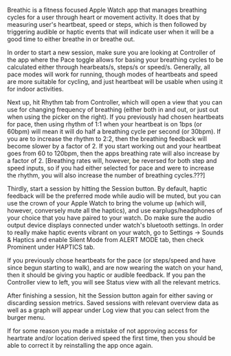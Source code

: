 Breathic is a fitness focused Apple Watch app that manages breathing cycles for a user through heart or movement activity. It does that by measuring user's heartbeat, speed or steps, which is then followed by triggering audible or haptic events that will indicate user when it will be a good time to either breathe in or breathe out.

In order to start a new session, make sure you are looking at Controller of the app where the Pace toggle allows for basing your breathing cycles to be calculated either through hearbeats/s, steps/s or speed/s. Generally, all pace modes will work for running, though modes of heartbeats and speed are more suitable for cycling, and just heartbeat will be usable when using it for indoor activities.

Next up, hit Rhythm tab from Controller, which will open a view that you can use for changing frequency of breathing (either both in and out, or just out when using the picker on the right). If you previously had chosen heartbeats for pace, then using rhythm of 1:1 when your heartbeat is on 1bps (or 60bpm) will mean it will do half a breathing cycle per second (or 30bpm). If you are to increase the rhythm to 2:2, then the breathing feedback will become slower by a factor of 2. If you start working out and your heartbeat goes from 60 to 120bpm, then the apps breathing rate will also increase by a factor of 2. [Breathing rates will, however, be reversed for both step and speed inputs, so if you had either selected for pace and were to increase the rhythm, you will also increase the number of breathing cycles.???]

Thirdly, start a session by hitting the Session button. By default, haptic feedback will be the preferred mode while audio will be muted, but you can use the crown of your Apple Watch to bring the volume up (which will, however, conversely mute all the haptics), and use earplugs/headphones of your choice that you have paired to your watch. Do make sure the audio output device displays connected under watch's bluetooth settings. In order to really make haptic events vibrant on your watch, go to Settings -> Sounds & Haptics and enable Silent Mode from ALERT MODE tab, then check Prominent under HAPTICS tab.

If you previously chose heartbeats for the pace (or steps/speed and have since begun starting to walk), and are now wearing the watch on your hand, then it should be giving you haptic or audible feedback. If you pan the Controller view to left, you will see Status view with all the relevant metrics.

After finishing a session, hit the Session button again for either saving or discarding session metrics. Saved sessions with relevant overview data as well as a graph will appear under Log view that you can select from the burger menu.

If for some reason you made a mistake of not approving access for heartrate and/or location derived speed the first time, then you should be able to correct it by reinstalling the app once again.

